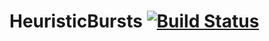 # HeuristicBursts [![Build Status](https://travis-ci.org/HSDL/HeuristicBursts.svg?branch=master)](https://travis-ci.org/HSDL/HeuristicBursts/)
